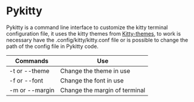 # Pykitty

Pykitty is a command line interface to customize the kitty terminal configuration file, it uses the kitty themes from [Kitty-themes](https://github.com/dexpota/kitty-themes), to work is necessary have the .config/kitty/kitty.conf file or is possible to change the path of the config file in Pykitty code.


| Commands                            | Use                                  | 
| ----------------------------------- | ------------------------------------ |
| -t or --theme                       | Change the theme in use              |
| -f or --font                        | Change the font in use               |
| -m or --margin                      | Change the margin of terminal        |
